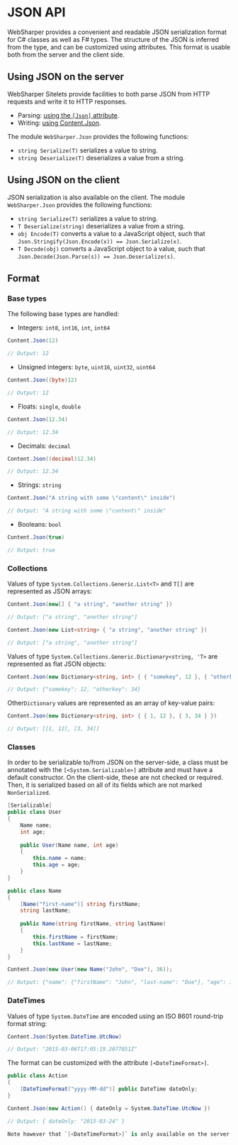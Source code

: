 # JSON API

WebSharper provides a convenient and readable JSON serialization format for C# classes as well as F# types. The structure of the JSON is inferred from the type, and can be customized using attributes. This format is usable both from the server and the client side.

## Using JSON on the server

WebSharper Sitelets provide facilities to both parse JSON from HTTP requests and write it to HTTP responses.

* Parsing: [using the `[Json]` attribute](Sitelets.md#json-request).
* Writing: [using Content.Json](Sitelets.md#json-response).

The module `WebSharper.Json` provides the following functions:
* `string Serialize(T)` serializes a value to string.
* `string Deserialize(T)` deserializes a value from a string.

## Using JSON on the client

JSON serialization is also available on the client. The module `WebSharper.Json` provides the following functions:

* `string Serialize(T)` serializes a value to string.
* `T Deserialize(string)` deserializes a value from a string.
* `obj Encode(T)` converts a value to a JavaScript object, such that `Json.Stringify(Json.Encode(x)) == Json.Serialize(x)`.
* `T Decode(obj)` converts a JavaScript object to a value, such that `Json.Decode(Json.Parse(s)) == Json.Deserialize(s)`.

## Format

### Base types

The following base types are handled:

* Integers: `int8`, `int16`, `int`, `int64`

```csharp
Content.Json(12)

// Output: 12
```

* Unsigned integers: `byte`, `uint16`, `uint32`, `uint64`

```csharp
Content.Json((byte)12)

// Output: 12
```

* Floats: `single`, `double`

```csharp
Content.Json(12.34)

// Output: 12.34
```

* Decimals: `decimal`

```csharp
Content.Json((decimal)12.34)

// Output: 12.34
```

* Strings: `string`

```csharp
Content.Json("A string with some \"content\" inside")

// Output: "A string with some \"content\" inside"
```

* Booleans: `bool`

```csharp
Content.Json(true)

// Output: true
```

### Collections

Values of type `System.Collections.Generic.List<T>` and `T[]` are represented as JSON arrays:

```csharp
Content.Json(new[] { "a string", "another string" })

// Output: ["a string", "another string"]

Content.Json(new List<string> { "a string", "another string" })

// Output: ["a string", "another string"]
```

Values of type `System.Collections.Generic.Dictionary<string, 'T>` are represented as flat JSON objects:

```csharp
Content.Json(new Dictionary<string, int> { { "somekey", 12 }, { "otherkey", 34 } })

// Output: {"somekey": 12, "otherkey": 34}
```

Other`Dictionary` values are represented as an array of key-value pairs:

```csharp
Content.Json(new Dictionary<string, int> { { 1, 12 }, { 3, 34 } })

// Output: [[1, 12], [3, 34]]
```

### Classes

In order to be serializable to/from JSON on the server-side, a class must be annotated with the `[<System.Serializable>]` attribute and must have a default constructor.
On the client-side, these are not checked or required.
Then, it is serialized based on all of its fields which are not marked `NonSerialized`.

```csharp
[Serializable]
public class User
{
    Name name;
    int age;
    
    public User(Name name, int age)
    {
        this.name = name;
        this.age = age;
    }
}

public class Name
{
    [Name("first-name")] string firstName;
    string lastName;
    
    public Name(string firstName, string lastName)
    {
        this.firstName = firstName;
        this.lastName = lastName;
    }
}

Content.Json(new User(new Name("John", "Doe"), 36));

// Output: {"name": {"firstName": "John", "last-name": "Doe"}, "age": 36}
```

### DateTimes

Values of type `System.DateTime` are encoded using an ISO 8601 round-trip format string:

```csharp
Content.Json(System.DateTime.UtcNow)

// Output: "2015-03-06T17:05:19.2077851Z"
```

The format can be customized with the attribute `[<DateTimeFormat>]`.

```csharp
public class Action
{
    [DateTimeFormat("yyyy-MM-dd")] public DateTime dateOnly;
}

Content.Json(new Action() { dateOnly = System.DateTime.UtcNow })

// Output: { dateOnly: "2015-03-24" }

Note however that `[<DateTimeFormat>]` is only available on the server side; this attribute is ignored by client-side serialization.
